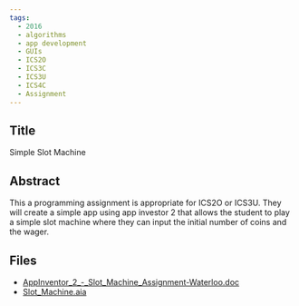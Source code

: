 ```yaml
---
tags:
  - 2016
  - algorithms
  - app development
  - GUIs
  - ICS2O
  - ICS3C
  - ICS3U
  - ICS4C
  - Assignment
---
```

    
## Title

Simple Slot Machine

## Abstract

This a programming assignment is appropriate for ICS2O or ICS3U. They will create a simple app using app investor 2 that allows the student to play a simple slot machine where they can input the initial number of coins and the wager.

## Files

- [AppInventor_2_-_Slot_Machine_Assignment-Waterloo.doc](https://www.russellgordon.ca/acse/cemc-cse-resources/resources/2016/Esteban_De_Los_Santos/AppInventor_2_-_Slot_Machine_Assignment-Waterloo.doc)
- [Slot_Machine.aia](https://www.russellgordon.ca/acse/cemc-cse-resources/resources/2016/Esteban_De_Los_Santos/Slot_Machine.aia)

